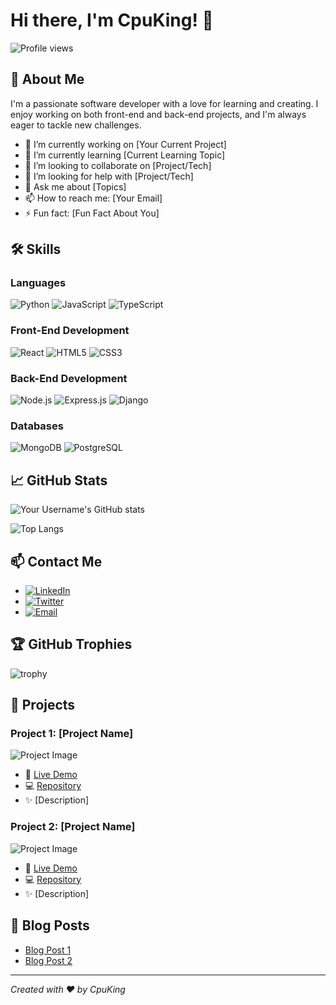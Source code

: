 # Hi there, I'm CpuKing! 👋

![Profile views](https://gpvc.arturio.dev/CpuKing)

## 🚀 About Me

I'm a passionate software developer with a love for learning and creating. I enjoy working on both front-end and back-end projects, and I'm always eager to tackle new challenges.

- 🔭 I’m currently working on [Your Current Project]
- 🌱 I’m currently learning [Current Learning Topic]
- 👯 I’m looking to collaborate on [Project/Tech]
- 🤔 I’m looking for help with [Project/Tech]
- 💬 Ask me about [Topics]
- 📫 How to reach me: [Your Email]
- ⚡ Fun fact: [Fun Fact About You]

## 🛠️ Skills

### Languages

![Python](https://img.shields.io/badge/-Python-3776AB?logo=python&logoColor=white&style=for-the-badge)
![JavaScript](https://img.shields.io/badge/-JavaScript-F7DF1E?logo=javascript&logoColor=black&style=for-the-badge)
![TypeScript](https://img.shields.io/badge/-TypeScript-3178C6?logo=typescript&logoColor=white&style=for-the-badge)

### Front-End Development

![React](https://img.shields.io/badge/-React-61DAFB?logo=react&logoColor=black&style=for-the-badge)
![HTML5](https://img.shields.io/badge/-HTML5-E34F26?logo=html5&logoColor=white&style=for-the-badge)
![CSS3](https://img.shields.io/badge/-CSS3-1572B6?logo=css3&logoColor=white&style=for-the-badge)

### Back-End Development

![Node.js](https://img.shields.io/badge/-Node.js-339933?logo=node.js&logoColor=white&style=for-the-badge)
![Express.js](https://img.shields.io/badge/-Express.js-000000?logo=express&logoColor=white&style=for-the-badge)
![Django](https://img.shields.io/badge/-Django-092E20?logo=django&logoColor=white&style=for-the-badge)

### Databases

![MongoDB](https://img.shields.io/badge/-MongoDB-47A248?logo=mongodb&logoColor=white&style=for-the-badge)
![PostgreSQL](https://img.shields.io/badge/-PostgreSQL-336791?logo=postgresql&logoColor=white&style=for-the-badge)

## 📈 GitHub Stats

![Your Username's GitHub stats](https://github-readme-stats.vercel.app/api?username=CpuKing&show_icons=true&theme=radical)

![Top Langs](https://github-readme-stats.vercel.app/api/top-langs/?username=CpuKing&layout=compact&theme=radical)

## 📫 Contact Me

- [![LinkedIn](https://img.shields.io/badge/-LinkedIn-0A66C2?logo=linkedin&logoColor=white&style=for-the-badge)](https://www.linkedin.com/in/[YourLinkedIn])
- [![Twitter](https://img.shields.io/badge/-Twitter-1DA1F2?logo=twitter&logoColor=white&style=for-the-badge)](https://twitter.com/[YourTwitter])
- [![Email](https://img.shields.io/badge/-Email-D14836?logo=gmail&logoColor=white&style=for-the-badge)](mailto:[YourEmail])

## 🏆 GitHub Trophies

![trophy](https://github-profile-trophy.vercel.app/?username=CpuKing&theme=radical)

## 🌟 Projects

### Project 1: [Project Name]

![Project Image](https://via.placeholder.com/200)

- 🚀 [Live Demo](#)
- 💻 [Repository](#)
- ✨ [Description]

### Project 2: [Project Name]

![Project Image](https://via.placeholder.com/200)

- 🚀 [Live Demo](#)
- 💻 [Repository](#)
- ✨ [Description]

## 💬 Blog Posts

- [Blog Post 1](#)
- [Blog Post 2](#)

---

_Created with ❤️ by CpuKing_
